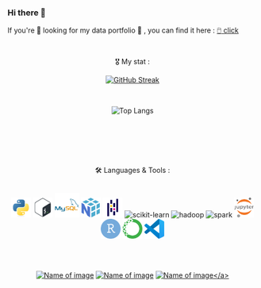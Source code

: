 ### Hi there 👋
If you're :mag_right: looking for my data portfolio :open_book: , you can find it here : [:computer_mouse: click](https://github.com/HikariJadeEmpire/Main-Repository)

#

<div align="center">
  
:medal_military: My stat :

[![GitHub Streak](http://github-readme-streak-stats.herokuapp.com?user=HikariJadeEmpire&theme=transparent&hide_border=true&mode=weekly)](https://git.io/streak-stats)

<br>

![Top Langs](https://github-readme-stats.vercel.app/api/top-langs/?username=HikariJadeEmpire&theme=transparent&layout=compact)

<br>

<!--
[![wakatime stats](https://github-readme-stats.vercel.app/api/wakatime?username=HikariJadeEmpire&theme=transparent&layout=compact)](https://github.com/anuraghazra/github-readme-stats)
-->

</div>

#
<br>

<div align="center">

:hammer_and_wrench: Languages & Tools : <br>

<br>

<img src="https://github.com/devicons/devicon/blob/master/icons/python/python-original.svg" alt="python" width="40"/>  
<img src="https://github.com/devicons/devicon/blob/master/icons/bash/bash-original.svg" alt="bash" width="40"/>   
<img src="https://github.com/devicons/devicon/blob/master/icons/mysql/mysql-original-wordmark.svg" alt="mysql" width="50"/>       
<img src="https://github.com/devicons/devicon/blob/master/icons/numpy/numpy-original.svg" alt="numpy" width="40"/>   
<img src="https://github.com/devicons/devicon/blob/master/icons/pandas/pandas-original.svg" alt="pandas" width="40"/>   
<img src="https://github.com/HikariJadeEmpire/HikariJadeEmpire/assets/118663358/c5e0c45d-c233-46ad-802b-ab662cad435a" alt="scikit-learn" width="40"/>  
<img src="https://www.cdnlogo.com/logos/h/22/hadoop.svg" alt="hadoop" width="50"/>  
<img src="https://github.com/HikariJadeEmpire/HikariJadeEmpire/assets/118663358/79ffcd54-582c-4a31-958c-c644cef75602" alt="spark" width="40"/>   
<img src="https://github.com/devicons/devicon/blob/master/icons/jupyter/jupyter-original-wordmark.svg" alt="jupyter" width="40"/> 
<img src="https://github.com/devicons/devicon/blob/master/icons/rstudio/rstudio-plain.svg" alt="rstudio" width="40"/> 
<img src="https://github.com/devicons/devicon/blob/master/icons/anaconda/anaconda-original.svg" alt="anaconda" width="40"/> 
<img src="https://github.com/devicons/devicon/blob/master/icons/vscode/vscode-original.svg" alt="vscode" width="40"/> 



<br><br>
  
<a href="https://github.com/HikariJadeEmpire/Main-Repository">![Name of image](https://img.shields.io/badge/Github-portfolio-green?style=f?style=flat-square&logo=github&logoColor=white)</a>
<a href="https://www.linkedin.com/in/hikarii/">![Name of image](https://img.shields.io/badge/LinkedIn-hikari-blue?style=f?style=flat-square&logo=linkedin&logoColor=white)</a>
<a href="https://www.instagram.com/hikarii.19/">![Name of image](https://img.shields.io/badge/instagram-hikari.19-rgb(222,49,99)?style=f?style=flat-square&logo=instagram&logoColor=white)</a>

</div>

<!--
**HikariJadeEmpire/HikariJadeEmpire** is a ✨ _special_ ✨ repository because its `README.md` (this file) appears on your GitHub profile.

Here are some ideas to get you started:

- 🔭 I’m currently working on ...
- 🌱 I’m currently learning ...
- 👯 I’m looking to collaborate on ...
- 🤔 I’m looking for help with ...
- 💬 Ask me about ...
- 📫 How to reach me: ...
- 😄 Pronouns: ...
- ⚡ Fun fact: ...
-->

